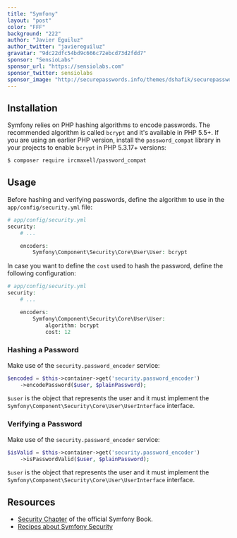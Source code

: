 ```yaml
---
title: "Symfony"
layout: "post"
color: "FFF"
background: "222"
author: "Javier Eguiluz"
author_twitter: "javiereguiluz"
gravatar: "9dc22dfc54bd9c666c72ebcd73d2fdd7"
sponsor: "SensioLabs"
sponsor_url: "https://sensiolabs.com"
sponsor_twitter: sensiolabs
sponsor_image: "http://securepasswords.info/themes/dshafik/securepasswords.info/assets/images/sensiolabs.png"
---
```


## Installation

Symfony relies on PHP hashing algorithms to encode passwords. The recommended
algorithm is called `bcrypt` and it's available in PHP 5.5+. If you are using
an earlier PHP version, install the `password_compat` library in your projects 
to enable `bcrypt` in PHP 5.3.17+ versions:

```sh
$ composer require ircmaxell/password_compat
```

## Usage

Before hashing and verifying passwords, define the algorithm to use in the
`app/config/security.yml` file:

```php
# app/config/security.yml
security:
    # ...

    encoders:
        Symfony\Component\Security\Core\User\User: bcrypt
```

In case you want to define the `cost` used to hash the password, define the
following configuration:

```php
# app/config/security.yml
security:
    # ...

    encoders:
        Symfony\Component\Security\Core\User\User:
            algorithm: bcrypt
            cost: 12
```

### Hashing a Password

Make use of the `security.password_encoder` service:

```php
$encoded = $this->container->get('security.password_encoder')
    ->encodePassword($user, $plainPassword);
```

`$user` is the object that represents the user and it must implement the
`Symfony\Component\Security\Core\User\UserInterface` interface.

### Verifying a Password

Make use of the `security.password_encoder` service:

```php
$isValid = $this->container->get('security.password_encoder')
    ->isPasswordValid($user, $plainPassword);
```

`$user` is the object that represents the user and it must implement the
`Symfony\Component\Security\Core\User\UserInterface` interface.

## Resources

* [Security Chapter](http://symfony.com/doc/current/book/security.html) of the
  official Symfony Book.
* [Recipes about Symfony Security](http://symfony.com/doc/current/cookbook/security/index.html)
